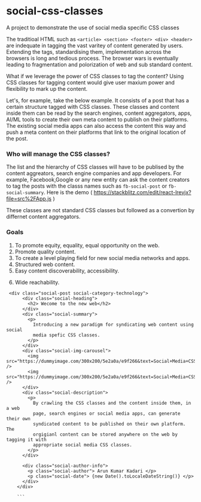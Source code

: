 # social-css-classes

A project to demonstrate the use of social media specific CSS classes

The traditioal HTML such as `<article> <section> <footer> <div> <header>` are indequate in tagging the vast varitey of content generated by users. Extending the tags, standardising them, implementation across the browsers is long and tedious process. The browser wars is eventually leading to fragmentation and polorization of web and sub standard content.

What if we leverage the power of CSS classes to tag the content? Using CSS classes for tagging content would give user maxium power and flexibility to mark up the content.

Let's, for example, take the below example. It consists of a post that has a certain structure tagged with CSS classes. These classes and content inside them can be read by the search engines, content aggregators, apps, AI/ML tools to create their own meta content to publish on their platforms. The existing social media apps can also access the content this way and push a meta content on their platforms that link to the original location of the post.

### Who will manage the CSS classes?

The list and the hierarchy of CSS classes will have to be publised by the content aggreators, search engine companies and app developers. For example, Facebook,Google or any new entity can ask the content creators to tag the posts with the classs names such as `fb-social-post` or `fb-social-summary`. Here is the demo ( https://stackblitz.com/edit/react-lrevjx?file=src%2FApp.js )

These classes are not standard CSS classes but followed as a convertion by differnet content aggregators.

### Goals

1. To promote equity, equality, equal opportunity on the web.
2. Promote quality content.
3. To create a level playing field for new social media networks and apps.
4. Structured web content.
5. Easy content discoverability, accessibility.

6) Wide reachability.

````
 <div class="social-post social-category-technology">
      <div class="social-heading">
        <h2> Wecome to the new web</h2>
      </div>
      <div class="social-summary">
        <p>
          Introducing a new paradigm for syndicating web content using social
          media spefic CSS classes.
        </p>
      </div>
      <div class="social-img-carousel">
        <img src="https://dummyimage.com/300x200/5e2a0a/e9f266&text=Social+Media+CSS+Classes" />
        <img src="https://dummyimage.com/300x200/5e2a0a/e9f266&text=Social+Media+CSS+Classes" />
      </div>
      <div class="social-description">
        <p>
          By crawling the CSS classes and the content inside them, in a web
          page, search engines or social media apps, can generate their own
          syndicated content to be published on their own platform. The
          orgigianl content can be stored anywhere on the web by tagging it with
          appropriate social media CSS classes.
        </p>
      </div>

      <div class="social-author-info">
        <p class="social-author"> Arun Kumar Kadari </p>
        <p class="social-date"> {new Date().toLocaleDateString()} </p>
      </div>
    </div>

    ```
````
